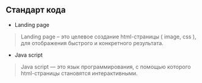 ## Стандарт кода

- Landing page
> Landing page – это целевое создание html-страницы ( image, css ), для отображения быстрого и конкретного результата.

- Java script
> Java script — это язык программирования, с помощью которого html-страницы становятся интерактивными.
